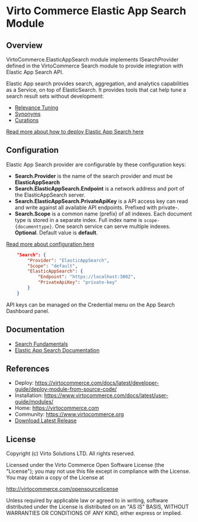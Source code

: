 # Virto Commerce Elastic App Search Module 

## Overview
VirtoCommerce.ElasticAppSearch module implements ISearchProvider defined in the VirtoCommerce Search module to provide integration with Elastic App Search API.

Elastic App search provides search, aggregation, and analytics capabilities as a Service, on top of ElasticSearch. It provides tools that cat help tune a search result sets without development:
* [Relevance Tuning](https://www.elastic.co/guide/en/app-search/current/precision-tuning.html/)
* [Synonyms](https://www.elastic.co/guide/en/app-search/current/synonyms-guide.html/)
* [Curations](https://www.elastic.co/guide/en/app-search/current/curations-guide.html/)

[Read more about how to deploy Elastic App Search here](https://www.elastic.co/guide/en/app-search/current/installation.html)

## Configuration
Elastic App Search provider are configurable by these configuration keys:

* **Search.Provider** is the name of the search provider and must be **ElasticAppSearch**
* **Search.ElasticAppSearch.Endpoint** is a network address and port of the ElasticAppSearch server.
* **Search.ElasticAppSearch.PrivateApiKey** is a API access key can read and write against all available API endpoints. Prefixed with private-.
* **Search.Scope** is a common name (prefix) of all indexes. Each document type is stored in a separate index. Full index name is `scope-{documenttype}`. One search service can serve multiple indexes. **Optional**.  Default value is **default**.

[Read more about configuration here](https://virtocommerce.com/docs/user-guide/configuration-settings/)

```json
    "Search": {
        "Provider": "ElasticAppSearch",
        "Scope": "default",
        "ElasticAppSearch": {
		    "Endpoint": "https://localhost:3002",
            "PrivateApiKey": "private-key"
        }
    }
```

API keys can be managed on the Credential menu on the App Search Dashboard panel.

## Documentation

* [Search Fundamentals](https://virtocommerce.com/docs/fundamentals/search/)
* [Elastic App Search Documentation](https://www.elastic.co/guide/en/app-search/8.1/index.html)

## References

* Deploy: https://virtocommerce.com/docs/latest/developer-guide/deploy-module-from-source-code/
* Installation: https://www.virtocommerce.com/docs/latest/user-guide/modules/
* Home: https://virtocommerce.com
* Community: https://www.virtocommerce.org
* [Download Latest Release](https://github.com/VirtoCommerce/vc-module-catalog/releases/latest)

## License

Copyright (c) Virto Solutions LTD.  All rights reserved.

Licensed under the Virto Commerce Open Software License (the "License"); you
may not use this file except in compliance with the License. You may
obtain a copy of the License at

<http://virtocommerce.com/opensourcelicense>

Unless required by applicable law or agreed to in writing, software
distributed under the License is distributed on an "AS IS" BASIS,
WITHOUT WARRANTIES OR CONDITIONS OF ANY KIND, either express or
implied.
